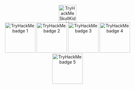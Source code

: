 
<!-- TryHackMe Profile and Badges -->
<div align="center">
    <a target="_blank" href="https://tryhackme.com/p/SkullKid16"><img height="58" title="TryHackMe Profile" alt="TryHackMe SkullKid16 Profile" src="https://tryhackme-badges.s3.amazonaws.com/SkullKid16.png"></a>
</div>
<div align="center">
  <a target="_blank" href="https://tryhackme.com/SkullKid16/badges/ohsint"><img title="OhSINT" alt="TryHackMe badge 1"  src="https://tryhackme.com/img/badges/ohsint.svg" width="100"></a>
   <a target="_blank" href="https://tryhackme.com/SkullKid16/badges/terminaled"><img title="Terminaled" alt="TryHackMe badge 2"  src="https://tryhackme.com/img/badges/linux.svg" width="100"></a>
  <a target="_blank" href="https://tryhackme.com/SkullKid16/badges/7-day-streak"><img title="7-day-streak" alt="TryHackMe badge 3"  src="https://tryhackme.com/img/badges/streak7.svg" width="100"></a>
  <a target="_blank" href="https://tryhackme.com/SkullKid16/badges/30-day-streak"><img title="30-day-streak" alt="TryHackMe badge 4"  src="https://tryhackme.com/img/badges/streak30.svg" width="100"></a>
    <a target="_blank" href="https://tryhackme.com/SkullKid16/badges/owasp-10"><img title="30-day-streak" alt="TryHackMe badge 5"  src="https://tryhackme.com/img/badges/owasptop10.svg" width="100"></a>
</div>

